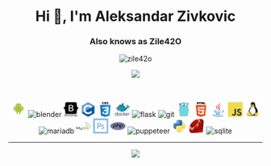 <h1 align="center">Hi 👋, I'm Aleksandar Zivkovic</h1>
<h3 align="center">Also knows as Zile42O</h3>

<p align="center"> <img src="https://komarev.com/ghpvc/?username=zile42o&color=231f20&style=for-the-badge" alt="zile42o" /> </p>
<p align="center">
<img src="https://img.shields.io/badge/MY-STACK-231f20?style=for-the-badge">
</p>
<br>
<p align="center">
  <img src="https://raw.githubusercontent.com/devicons/devicon/master/icons/android/android-original-wordmark.svg" alt="android" width="30" height="30"/>
  <img src="https://download.blender.org/branding/community/blender_community_badge_white.svg" alt="blender" width="30" height="30"/> 
  <img src="https://raw.githubusercontent.com/devicons/devicon/master/icons/bootstrap/bootstrap-plain-wordmark.svg" alt="bootstrap" width="30" height="30"/> 
  <img src="https://raw.githubusercontent.com/devicons/devicon/master/icons/c/c-original.svg" alt="c" width="30" height="30"/>
  <img src="https://raw.githubusercontent.com/devicons/devicon/master/icons/css3/css3-original-wordmark.svg" alt="css3" width="30" height="30"/>
  <img src="https://raw.githubusercontent.com/devicons/devicon/master/icons/docker/docker-original-wordmark.svg" alt="docker" width="30" height="30"/>
  <img src="https://www.vectorlogo.zone/logos/pocoo_flask/pocoo_flask-icon.svg" alt="flask" width="30" height="30"/>
  <img src="https://www.vectorlogo.zone/logos/git-scm/git-scm-icon.svg" alt="git" width="30" height="30"/>
  <img src="https://raw.githubusercontent.com/devicons/devicon/master/icons/go/go-original.svg" alt="go" width="30" height="30"/>
  <img src="https://raw.githubusercontent.com/devicons/devicon/master/icons/html5/html5-original-wordmark.svg" alt="html5" width="30" height="30"/>
  <img src="https://raw.githubusercontent.com/devicons/devicon/master/icons/java/java-original.svg" alt="java" width="30" height="30"/>
  <img src="https://raw.githubusercontent.com/devicons/devicon/master/icons/javascript/javascript-original.svg" alt="javascript" width="30" height="30"/> 
  <img src="https://raw.githubusercontent.com/devicons/devicon/master/icons/linux/linux-original.svg" alt="linux" width="30" height="30"/>
  <img src="https://www.vectorlogo.zone/logos/mariadb/mariadb-icon.svg" alt="mariadb" width="30" height="30"/>
  <img src="https://raw.githubusercontent.com/devicons/devicon/master/icons/mysql/mysql-original-wordmark.svg" alt="mysql" width="30" height="30"/>
  <img src="https://raw.githubusercontent.com/devicons/devicon/master/icons/photoshop/photoshop-line.svg" alt="photoshop" width="30" height="30"/>
  <img src="https://raw.githubusercontent.com/devicons/devicon/master/icons/php/php-original.svg" alt="php" width="30" height="30"/> 
  <img src="https://www.vectorlogo.zone/logos/pptrdev/pptrdev-official.svg" alt="puppeteer" width="30" height="30"/>
  <img src="https://raw.githubusercontent.com/devicons/devicon/master/icons/python/python-original.svg" alt="python" width="30" height="30"/>
  <img src="https://raw.githubusercontent.com/devicons/devicon/master/icons/ruby/ruby-original.svg" alt="ruby" width="30" height="30"/> 
  <img src="https://www.vectorlogo.zone/logos/sqlite/sqlite-icon.svg" alt="sqlite" width="30" height="30"/> </a> 
</p>
<hr>
<p align="center">
  <img src="https://i.imgur.com/2pxbdQG.gif">
</p>
